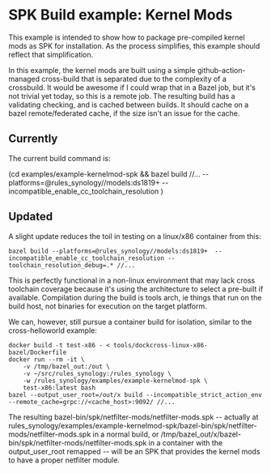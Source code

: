 # SPK Build example: Kernel Mods

This example is intended to show how to package pre-compiled kernel mods as SPK for installation.
As the process simplifies, this example should reflect that simplification.

In this example, the kernel mods are built using a simple github-action-managed cross-build that is
separated due to the complexity of a crossbuild.  It would be awesome if I could wrap that in a
Bazel job, but it's not trivial yet today, so this is a remote job.  The resulting build has a
validating checking, and is cached between builds.  It should cache on a bazel remote/federated
cache, if the size isn't an issue for the cache.

## Currently

The current build command is:

(cd examples/example-kernelmod-spk && bazel build //... --platforms=@rules_synology//models:ds1819+ --incompatible_enable_cc_toolchain_resolution )

## Updated

A slight update reduces the toil in testing on a linux/x86 container from this:

```
bazel build --platforms=@rules_synology//models:ds1819+  --incompatible_enable_cc_toolchain_resolution --toolchain_resolution_debug=.* //...
```

This is perfectly functional in a non-linux environment that may lack cross toolchain coverage
because it's using the architecture to select a pre-built if available.  Compilation during the
build is tools arch, ie things that run on the build host, not binaries for execution on the
target platform.

We can, however, still pursue a container build for isolation, similar to the cross-helloworld
example:

```
docker build -t test-x86 - < tools/dockcross-linux-x86-bazel/Dockerfile
docker run --rm -it \
    -v /tmp/bazel_out:/out \
    -v ~/src/rules_synology:/rules_synology \
    -w /rules_synology/examples/example-kernelmod-spk \
    test-x86:latest bash
bazel --output_user_root=/out/x build --incompatible_strict_action_env --remote_cache=grpc://<cache_host>:9092/ //...
```

The resulting bazel-bin/spk/netfilter-mods/netfilter-mods.spk -- actually at
rules_synology/examples/example-kernelmod-spk/bazel-bin/spk/netfilter-mods/netfilter-mods.spk in a
normal build, or /tmp/bazel_out/x/bazel-bin/spk/netfilter-mods/netfilter-mods.spk in a container
with the output_user_root remapped -- will be an SPK that provides the kernel mods to have a proper
netfilter module.
